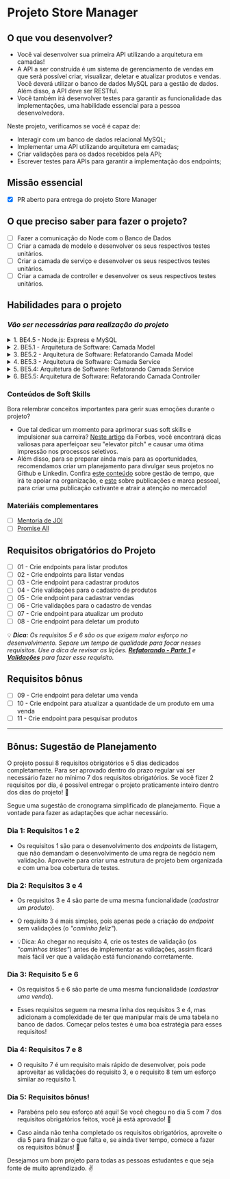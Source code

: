 # Projeto Store Manager

## O que vou desenvolver?

- Você vai desenvolver sua primeira API utilizando a arquitetura em camadas!
- A API a ser construída é um sistema de gerenciamento de vendas em que será possível criar, visualizar, deletar e atualizar produtos e vendas. Você deverá utilizar o banco de dados MySQL para a gestão de dados. Além disso, a API deve ser RESTful.
- Você também irá desenvolver testes para garantir as funcionalidade das implementações, uma habilidade essencial para a pessoa desenvolvedora.

Neste projeto, verificamos se você é capaz de:

- Interagir com um banco de dados relacional MySQL;
- Implementar uma API utilizando arquitetura em camadas;
- Criar validações para os dados recebidos pela API;
- Escrever testes para APIs para garantir a implementação dos endpoints;

## Missão essencial

- [X] PR aberto para entrega do projeto Store Manager

## O que preciso saber para fazer o projeto?

- [ ] Fazer a comunicação do Node com o Banco de Dados
- [ ] Criar a camada de modelo e desenvolver os seus respectivos testes unitários.
- [ ] Criar a camada de serviço e desenvolver os seus respectivos testes unitários.
- [ ] Criar a camada de controller e desenvolver os seus respectivos testes unitários.

## Habilidades para o projeto

### _Vão ser necessárias para realização do projeto_

<details>
   <summary>1. BE4.5 - Node.js: Express e MySQL</summary>

- [ ] [BE4.5 - Node.js: Express e MySQL](https://app.betrybe.com/learn/course/5e938f69-6e32-43b3-9685-c936530fd326/module/94d0e996-1827-4fbc-bc24-c99fb592925b/section/2ed87e4f-9049-4314-8091-8f71b1925cf6/day/6b700197-22c6-4a2d-b791-b66d5247d3f0/lesson/4083c533-2264-42eb-b39a-dd7cd5b505e8): Neste dia de conteúdo é apresentado pela primeira vez a integração de **Express** com **MySQL** que é uma habilidade que é replicada principalmente no dia BE5.1 para a criação da camada **Model**. Também é apresentado o uso do **docker-compose** para iniciar uma aplicação com banco de dados criando um container para cada responsabilidade (_api_ e _banco de dados_). Esse dia dá uma bagagem para começar a seção 5 entendendo o funcionamento básico da lib _mysql2_.

</details>

<details>
   <summary>2. BE5.1 - Arquitetura de Software: Camada Model</summary>

- [ ] [Implementando o "R" de um CRUD do zero - Camada Model](https://app.betrybe.com/learn/course/5e938f69-6e32-43b3-9685-c936530fd326/module/94d0e996-1827-4fbc-bc24-c99fb592925b/section/d8fc0320-73f1-45d4-9f4f-2b6911b176b1/day/6b5ecd71-9499-4ffe-8776-e91e46f93a08/lesson/35826f95-5fc1-4985-8497-7fc1464a937a): Nesta lição existe um exemplo de como implementar uma função na camada **Model** para as funcionalidades `Listar pessoas passageiras` e `Buscar pessoas passageiras por id` através da implementação das funções `findAll` e `findById`

</details>

<details>
   <summary>3. BE5.2 - Arquitetura de Software: Refatorando Camada Model</summary>

- [ ] [Refatorando a Camada Model](https://app.betrybe.com/learn/course/5e938f69-6e32-43b3-9685-c936530fd326/module/94d0e996-1827-4fbc-bc24-c99fb592925b/section/d8fc0320-73f1-45d4-9f4f-2b6911b176b1/day/4d980798-642f-4b0d-bbdd-914e0f501383/lesson/05c246c3-19dd-4a7e-81d3-d30c9bf57290): Nesta lição você vai conhecer e entender a API `Trybecar`, que tem como propósito gerenciar corridas entre pessoas passageiras e motoristas. Vamos começar a refatorá-la e implementar a camada de **Model**, para isso usaremos a rota `POST /passengers/:passengerId/request/travel`, nela temos um `insert` e um `select` na tabela `travel`. Para garantir que tudo continua funcionando como esperamos vamos escrever testes unitários.
- [ ] [Avaliando cobertura de teste com nyc](https://app.betrybe.com/learn/course/5e938f69-6e32-43b3-9685-c936530fd326/module/94d0e996-1827-4fbc-bc24-c99fb592925b/section/d8fc0320-73f1-45d4-9f4f-2b6911b176b1/day/4d980798-642f-4b0d-bbdd-914e0f501383/lesson/25ab6a94-b675-4577-99aa-18dadcbd0f33): Nesta lição é apresentado como a ferramenta nyc mede a cobertura de testes de uma aplicação.
  
</details>

<details>
   <summary>4. BE5.3 - Arquitetura de Software: Camada Service</summary>

- [ ] [Implementando um CRUD do zero - Parte 1 - Camada Service](https://app.betrybe.com/learn/course/5e938f69-6e32-43b3-9685-c936530fd326/module/94d0e996-1827-4fbc-bc24-c99fb592925b/section/d8fc0320-73f1-45d4-9f4f-2b6911b176b1/day/6e17b47a-8c39-46f0-aa0f-98d10e689e2d/lesson/7ff514c7-b101-422d-9ef0-73ad7220c90d): Nesta lição implementaremos a camada de **Service** para a função `createCar` e adicionaremos as `regras de negócio`. Será apresentado pela primeira vez o uso do módulo **Joi** e um contrato de retorno de funções do **Service** para fazer uma validação.
- [ ] [Implementando um CRUD do zero - Parte 2 - Camada Service](https://app.betrybe.com/learn/course/5e938f69-6e32-43b3-9685-c936530fd326/module/94d0e996-1827-4fbc-bc24-c99fb592925b/section/d8fc0320-73f1-45d4-9f4f-2b6911b176b1/day/6e17b47a-8c39-46f0-aa0f-98d10e689e2d/lesson/09e9cd30-ce77-4dfc-98fa-12a5224b64c9): Nesta lição vamos colocar nosso código para funcionar depois de implementarmos a camada de **Service**
- [ ] [Implementando um CRUD do zero - Parte 3 - Camada Service](https://app.betrybe.com/learn/course/5e938f69-6e32-43b3-9685-c936530fd326/module/94d0e996-1827-4fbc-bc24-c99fb592925b/section/d8fc0320-73f1-45d4-9f4f-2b6911b176b1/day/6e17b47a-8c39-46f0-aa0f-98d10e689e2d/lesson/538fb95d-0f8c-48c6-95a0-eb4a5099a51d): Nesta lição implementaremos a função findAll, responsável por listar todos os carros cadastrados na aplicação. Essa função será bem simples, pois não teremos nenhuma regra de negócio a ser aplicada.
- [ ] [Bônus - Promise.all](https://app.betrybe.com/learn/course/5e938f69-6e32-43b3-9685-c936530fd326/module/94d0e996-1827-4fbc-bc24-c99fb592925b/section/d8fc0320-73f1-45d4-9f4f-2b6911b176b1/day/6e17b47a-8c39-46f0-aa0f-98d10e689e2d/lesson/3b63da9d-f106-417c-85ce-5e61cbc4f701): Nesta lição é apresentado o `Promise.all` que nos ajuda a lidar métodos assíncronos em loops

</details>

<details>
   <summary>5. BE5.4: Arquitetura de Software: Refatorando Camada Service</summary>

- [ ] [Identificando as regras de negócio na API Trybecar](https://app.betrybe.com/learn/course/5e938f69-6e32-43b3-9685-c936530fd326/module/94d0e996-1827-4fbc-bc24-c99fb592925b/section/d8fc0320-73f1-45d4-9f4f-2b6911b176b1/day/b44273c2-eee9-415e-8635-1c3b9c434266/lesson/a63cee4f-1635-4229-9e12-ae225f6b3677): Nesta lição vamos continuar refatorando nossa API `Trybecar`, agora na camada de **Service**, buscando identificar as regras de negócio para rotas de `POST` e `GET`
- [ ] [Refatorando rota POST - Inserção de viagens](https://app.betrybe.com/learn/course/5e938f69-6e32-43b3-9685-c936530fd326/module/94d0e996-1827-4fbc-bc24-c99fb592925b/section/d8fc0320-73f1-45d4-9f4f-2b6911b176b1/day/b44273c2-eee9-415e-8635-1c3b9c434266/lesson/452b08c5-d0b8-4a47-8dd4-b203cd408fff): Esta lição apresenta a refatoração da rota `POST` `/passengers/:passengerId/request/travel` e a criação de testes unitários para ela.
- [ ] [Refatorando rota GET - Busca viagens em aberto](https://app.betrybe.com/learn/course/5e938f69-6e32-43b3-9685-c936530fd326/module/94d0e996-1827-4fbc-bc24-c99fb592925b/section/d8fc0320-73f1-45d4-9f4f-2b6911b176b1/day/b44273c2-eee9-415e-8635-1c3b9c434266/lesson/8e6f5517-1d34-47c4-a84c-8ac468f16438): Esta lição apresenta a refatoração da rota `GET` `/drivers/open/travels` e a criação de testes unitários para ela.

</details>

<details>
   <summary>6. BE5.5: Arquitetura de Software: Refatorando Camada Controller</summary>

   - [ ] [Introdução à Camada Controller](https://app.betrybe.com/learn/course/5e938f69-6e32-43b3-9685-c936530fd326/module/94d0e996-1827-4fbc-bc24-c99fb592925b/section/d8fc0320-73f1-45d4-9f4f-2b6911b176b1/day/47e36934-739e-427e-b405-cda3908ff9b1/lesson/2a8ce43c-7765-4262-a2bc-ff9512130a2d): Nesta lição iremos entender a camada **Controller**, suas responsabilidades e como ela interage com as outras camadas.
   - [ ] [Refatorando rota POST - Inserção de viagens](https://app.betrybe.com/learn/course/5e938f69-6e32-43b3-9685-c936530fd326/module/94d0e996-1827-4fbc-bc24-c99fb592925b/section/d8fc0320-73f1-45d4-9f4f-2b6911b176b1/day/47e36934-739e-427e-b405-cda3908ff9b1/lesson/77d2e6be-f6c0-4853-87d2-a18ba4747bea):  Esta lição apresenta a refatoração da rota `POST` `/passengers/:passengerId/request/travel` e a criação de testes unitários para ela.
  - [ ] [Refatorando rota GET - Busca viagens em aberto](https://app.betrybe.com/learn/course/5e938f69-6e32-43b3-9685-c936530fd326/module/94d0e996-1827-4fbc-bc24-c99fb592925b/section/d8fc0320-73f1-45d4-9f4f-2b6911b176b1/day/47e36934-739e-427e-b405-cda3908ff9b1/lesson/91529b00-350c-448e-a6cf-b8f54b2a3609): Esta lição apresenta a refatoração da rota `GET` `/drivers/open/travels` e a criação de testes unitários para ela.

</details>

### Conteúdos de Soft Skills

Bora relembrar conceitos importantes para gerir suas emoções durante o projeto?

- Que tal dedicar um momento para aprimorar suas soft skills e impulsionar sua carreira? [Neste artigo](https://forbes.com.br/carreira/2023/05/5-passos-para-construir-e-aperfeicoar-seu-elevator-pitch/?utm_campaign=AP_Newsletter&utm_medium=email&_hsmi=261064564&_hsenc=p2ANqtz-_YmF_g7wNSS9-gRcNaAQzu4vw3Vut74ZdskdqMrK7W3PmKnAk4dm2gtsGUzSgew7OgowK4X_iYDXpVZmwv8s3AJYBtPQ&utm_content=261064564&utm_source=hs_email#foto1) da Forbes, você encontrará dicas valiosas para aperfeiçoar seu "elevator pitch" e causar uma ótima impressão nos processos seletivos.
- Além disso, para se preparar ainda mais para as oportunidades, recomendamos criar um planejamento para divulgar seus projetos no Github e Linkedin. Confira [este conteúdo](https://app.betrybe.com/learn/course/5e938f69-6e32-43b3-9685-c936530fd326/module/2e0692c9-e226-4e95-860a-b4cad80e3c3c/section/d041930c-2861-493a-ab7e-9f566aa90d29/day/21747c38-dfaa-4103-99c1-e026f4405d3b/lesson/f8914f10-0491-4ca3-a6c9-680d44763eb6) sobre gestão de tempo, que irá te apoiar na organização, e [este](https://app.betrybe.com/learn/course/5e938f69-6e32-43b3-9685-c936530fd326/module/a3cac6d2-5060-445d-81f4-ea33451d8ea4/section/7b8bf759-4300-4ecc-a55d-52dbd44ee170/day/421938fc-56fc-44f4-9541-bedbb27f80f7/lesson/431f92b4-99b3-434e-91a1-d4845d0955f0) sobre publicações e marca pessoal, para criar uma publicação cativante e atrair a atenção no mercado!

### Materiáis complementares

 - [ ] [Mentoria de JOI](https://app.betrybe.com/learn/course/5e938f69-6e32-43b3-9685-c936530fd326/live-lectures/f4a1bb16-f557-467f-80a7-eec972f7528d/recording/b7fdae44-d5a8-4960-848d-b8ea8d2be75a)
 - [ ] [Promise All](https://app.betrybe.com/learn/course/5e938f69-6e32-43b3-9685-c936530fd326/module/94d0e996-1827-4fbc-bc24-c99fb592925b/section/d8fc0320-73f1-45d4-9f4f-2b6911b176b1/day/6e17b47a-8c39-46f0-aa0f-98d10e689e2d/lesson/3b63da9d-f106-417c-85ce-5e61cbc4f701)

## Requisitos obrigatórios do Projeto

- [ ] 01 - Crie endpoints para listar produtos
- [ ] 02 - Crie endpoints para listar vendas
- [ ] 03 - Crie endpoint para cadastrar produtos
- [ ] 04 - Crie validações para o cadastro de produtos
- [ ] 05 - Crie endpoint para cadastrar vendas
- [ ] 06 - Crie validações para o cadastro de vendas
- [ ] 07 - Crie endpoint para atualizar um produto
- [ ] 08 - Crie endpoint para deletar um produto

:bulb: _**Dica:** Os requisitos 5 e 6 são os que exigem maior esforço no desenvolvimento. Separe um tempo de qualidade para focar nesses requisitos. Use a dica de revisar as lições. **[Refatorando - Parte 1](https://app.betrybe.com/learn/course/5e938f69-6e32-43b3-9685-c936530fd326/module/94d0e996-1827-4fbc-bc24-c99fb592925b/section/d8fc0320-73f1-45d4-9f4f-2b6911b176b1/day/6e17b47a-8c39-46f0-aa0f-98d10e689e2d/lesson/9e624151-2c01-4af8-9564-62075b2514d1)** e **[Validações](https://app.betrybe.com/learn/course/5e938f69-6e32-43b3-9685-c936530fd326/module/94d0e996-1827-4fbc-bc24-c99fb592925b/section/d8fc0320-73f1-45d4-9f4f-2b6911b176b1/day/6e17b47a-8c39-46f0-aa0f-98d10e689e2d/lesson/b3016ec8-4df4-4ee9-9e71-22a5e77504ea)** para fazer esse requisito._

## Requisitos bônus

- [ ] 09 - Crie endpoint para deletar uma venda
- [ ] 10 - Crie endpoint para atualizar a quantidade de um produto em uma venda
- [ ] 11 - Crie endpoint para pesquisar produtos

---

## Bônus: Sugestão de Planejamento

O projeto possui 8 requisitos obrigatórios e 5 dias dedicados completamente. Para ser aprovado dentro do prazo regular vai ser necessário fazer no mínimo 7 dos requisitos obrigatórios. Se você fizer 2 requisitos por dia, é possível entregar o projeto praticamente inteiro dentro dos dias do projeto! 🤩

Segue uma sugestão de cronograma simplificado de planejamento. Fique a vontade para fazer as adaptações que achar necessário.

### **Dia 1:** Requisitos 1 e 2

- Os requisitos 1 são para o desenvolvimento dos _endpoints_ de listagem, que não demandam o desenvolvimento de uma regra de negócio nem validação. Aproveite para criar uma estrutura de projeto bem organizada e com uma boa cobertura de testes.

### Dia 2: Requisitos 3 e 4

- Os requisitos 3 e 4 são parte de uma mesma funcionalidade (_cadastrar um produto_).

- O requisito 3 é mais simples, pois apenas pede a criação do _endpoint_ sem validações (o _"caminho feliz"_).

- 💡Dica: Ao chegar no requisito 4, crie os testes de validação (os _"caminhos tristes"_) antes de implementar as validações, assim ficará mais fácil ver que a validação está funcionando corretamente.

### Dia 3: Requisito 5 e 6

- Os requisitos 5 e 6 são parte de uma mesma funcionalidade (_cadastrar uma venda_).

- Esses requisitos seguem na mesma linha dos requisitos 3 e 4, mas adicionam a complexidade de ter que manipular mais de uma tabela no banco de dados. Começar pelos testes é uma boa estratégia para esses requisitos!

### Dia 4: Requisitos 7 e 8

- O requisito 7 é um requisito mais rápido de desenvolver, pois pode aproveitar as validações do requisito 3, e o requisito 8 tem um esforço similar ao requisito 1.

### Dia 5: Requisitos bônus!

- Parabéns pelo seu esforço até aqui! Se você chegou no dia 5 com 7 dos requisitos obrigatórios feitos, você já está aprovado! 🎉

- Caso ainda não tenha completado os requisitos obrigatórios, aproveite o dia 5 para finalizar o que falta e, se ainda tiver tempo, comece a fazer os requisitos bônus! 🚀

Desejamos um bom projeto para todas as pessoas estudantes e que seja fonte de muito aprendizado. ✌️

